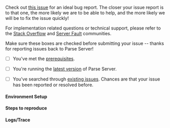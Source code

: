 Check out [this issue](https://github.com/ParsePlatform/parse-server/issues/1271) for an ideal bug report. The closer your issue report is to that one, the more likely we are to be able to help, and the more likely we will be to fix the issue quickly!

For implementation related questions or technical support, please refer to the [Stack Overflow](http://stackoverflow.com/questions/tagged/parse.com) and [Server Fault](https://serverfault.com/tags/parse) communities.

Make sure these boxes are checked before submitting your issue -- thanks for reporting issues back to Parse Server!

- [ ] You've met the [prerequisites](https://github.com/ParsePlatform/parse-server/wiki/Parse-Server-Guide#prerequisites).

- [ ] You're running the [latest version](https://github.com/ParsePlatform/parse-server/releases) of Parse Server.

- [ ] You've searched through [existing issues](https://github.com/ParsePlatform/parse-server/issues?utf8=%E2%9C%93&q=). Chances are that your issue has been reported or resolved before.

#### Environment Setup


#### Steps to reproduce


#### Logs/Trace
